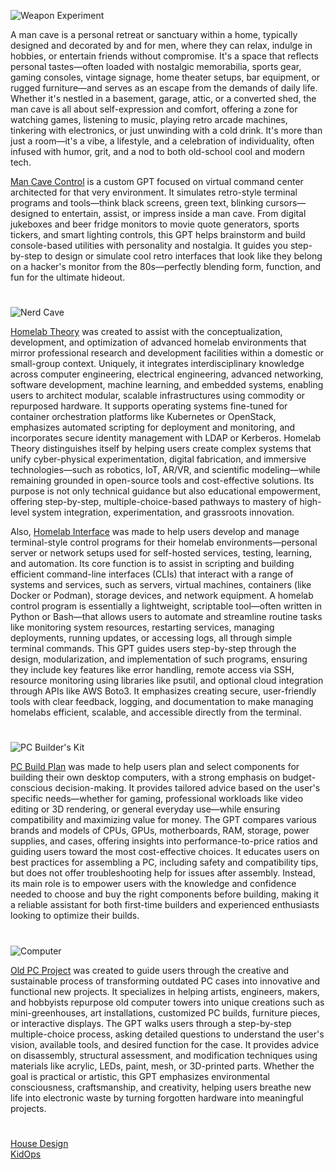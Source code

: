 ![Weapon Experiment](https://github.com/user-attachments/assets/ff468fa0-2706-41aa-a19a-a2c27d6da779)

A man cave is a personal retreat or sanctuary within a home, typically designed and decorated by and for men, where they can relax, indulge in hobbies, or entertain friends without compromise. It's a space that reflects personal tastes—often loaded with nostalgic memorabilia, sports gear, gaming consoles, vintage signage, home theater setups, bar equipment, or rugged furniture—and serves as an escape from the demands of daily life. Whether it's nestled in a basement, garage, attic, or a converted shed, the man cave is all about self-expression and comfort, offering a zone for watching games, listening to music, playing retro arcade machines, tinkering with electronics, or just unwinding with a cold drink. It's more than just a room—it's a vibe, a lifestyle, and a celebration of individuality, often infused with humor, grit, and a nod to both old-school cool and modern tech.

[Man Cave Control](https://chatgpt.com/g/g-683ae3d530c481919402a94d43cede92-man-cave-control) is a custom GPT focused on virtual command center architected for that very environment. It simulates retro-style terminal programs and tools—think black screens, green text, blinking cursors—designed to entertain, assist, or impress inside a man cave. From digital jukeboxes and beer fridge monitors to movie quote generators, sports tickers, and smart lighting controls, this GPT helps brainstorm and build console-based utilities with personality and nostalgia. It guides you step-by-step to design or simulate cool retro interfaces that look like they belong on a hacker's monitor from the 80s—perfectly blending form, function, and fun for the ultimate hideout.

#

![Nerd Cave](https://github.com/user-attachments/assets/b390da58-4e7f-4a2c-9689-ac2c34f10e3b)

[Homelab Theory](https://chatgpt.com/g/g-682c30980c7481918170b5a18a3ef72a-homelab-interface) was created to assist with the conceptualization, development, and optimization of advanced homelab environments that mirror professional research and development facilities within a domestic or small-group context. Uniquely, it integrates interdisciplinary knowledge across computer engineering, electrical engineering, advanced networking, software development, machine learning, and embedded systems, enabling users to architect modular, scalable infrastructures using commodity or repurposed hardware. It supports operating systems fine-tuned for container orchestration platforms like Kubernetes or OpenStack, emphasizes automated scripting for deployment and monitoring, and incorporates secure identity management with LDAP or Kerberos. Homelab Theory distinguishes itself by helping users create complex systems that unify cyber-physical experimentation, digital fabrication, and immersive technologies—such as robotics, IoT, AR/VR, and scientific modeling—while remaining grounded in open-source tools and cost-effective solutions. Its purpose is not only technical guidance but also educational empowerment, offering step-by-step, multiple-choice-based pathways to mastery of high-level system integration, experimentation, and grassroots innovation.

Also, [Homelab Interface](https://chatgpt.com/g/g-682c30980c7481918170b5a18a3ef72a-homelab-interface) was made to help users develop and manage terminal-style control programs for their homelab environments—personal server or network setups used for self-hosted services, testing, learning, and automation. Its core function is to assist in scripting and building efficient command-line interfaces (CLIs) that interact with a range of systems and services, such as servers, virtual machines, containers (like Docker or Podman), storage devices, and network equipment. A homelab control program is essentially a lightweight, scriptable tool—often written in Python or Bash—that allows users to automate and streamline routine tasks like monitoring system resources, restarting services, managing deployments, running updates, or accessing logs, all through simple terminal commands. This GPT guides users step-by-step through the design, modularization, and implementation of such programs, ensuring they include key features like error handling, remote access via SSH, resource monitoring using libraries like psutil, and optional cloud integration through APIs like AWS Boto3. It emphasizes creating secure, user-friendly tools with clear feedback, logging, and documentation to make managing homelabs efficient, scalable, and accessible directly from the terminal.

#

![PC Builder's Kit](https://github.com/user-attachments/assets/8357c6e3-fc57-456b-8770-cc68fa89aeb9)

[PC Build Plan](https://chat.openai.com/g/g-W9wTtIyiJ-pc-build-plan) was made to help users plan and select components for building their own desktop computers, with a strong emphasis on budget-conscious decision-making. It provides tailored advice based on the user's specific needs—whether for gaming, professional workloads like video editing or 3D rendering, or general everyday use—while ensuring compatibility and maximizing value for money. The GPT compares various brands and models of CPUs, GPUs, motherboards, RAM, storage, power supplies, and cases, offering insights into performance-to-price ratios and guiding users toward the most cost-effective choices. It educates users on best practices for assembling a PC, including safety and compatibility tips, but does not offer troubleshooting help for issues after assembly. Instead, its main role is to empower users with the knowledge and confidence needed to choose and buy the right components before building, making it a reliable assistant for both first-time builders and experienced enthusiasts looking to optimize their builds.

#

![Computer](https://github.com/user-attachments/assets/f0e190b8-7323-4e9b-b3a3-ccff991c39fb)

[Old PC Project](https://chatgpt.com/g/g-6772720d3a2081919c55ff5b808c67bc-old-pc-project) was created to guide users through the creative and sustainable process of transforming outdated PC cases into innovative and functional new projects. It specializes in helping artists, engineers, makers, and hobbyists repurpose old computer towers into unique creations such as mini-greenhouses, art installations, customized PC builds, furniture pieces, or interactive displays. The GPT walks users through a step-by-step multiple-choice process, asking detailed questions to understand the user's vision, available tools, and desired function for the case. It provides advice on disassembly, structural assessment, and modification techniques using materials like acrylic, LEDs, paint, mesh, or 3D-printed parts. Whether the goal is practical or artistic, this GPT emphasizes environmental consciousness, craftsmanship, and creativity, helping users breathe new life into electronic waste by turning forgotten hardware into meaningful projects.

#

[House Design](https://chatgpt.com/g/g-WgXvQZZ5a-house-design)
<br>
[KidOps](https://chatgpt.com/g/g-679c22ff20c481918e6706a8837acea2-kidops)
